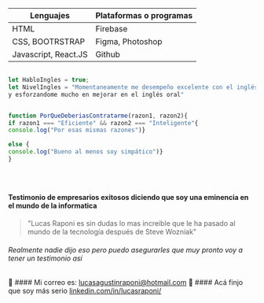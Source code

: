 



| Lenguajes | Plataformas o programas |            
| ------ | ------ |                               
| HTML | Firebase |                               
| CSS, BOOTRSTRAP | Figma, Photoshop |
| Javascript, React.JS | Github |





```javascript 

let HabloIngles = true;
let NivelIngles = "Momentaneamente me desempeño excelente con el inglés escrito, estoy viendo muchos cursos 
y esforzandome mucho en mejorar en el inglés oral"


function PorQueDeberiasContratarme(razon1, razon2){
if razon1 === "Eficiente" && razon2 === "Inteligente"{
console.log("Por esas mismas razones")}

else {
console.log("Bueno al menos soy simpático")}
}





```




#### Testimonio de empresarios exitosos diciendo que soy una eminencia en el mundo de la informatica 

> "Lucas Raponi es sin dudas lo mas increible que le ha pasado al mundo de la tecnología después de Steve Wozniak"

###### Realmente nadie dijo eso pero puedo asegurarles que muy pronto voy a tener un testimonio así




:e-mail: #### Mi correo es: lucasagustinraponi@hotmail.com
:necktie: #### Acá finjo que soy más serio [linkedin.com/in/lucasraponi/](linkedin.com/in/lucasraponi/)




